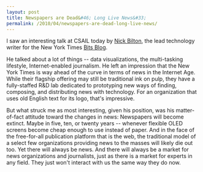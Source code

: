 ```yaml
---
layout: post
title: Newspapers are Dead&#46; Long Live News&#33;
permalink: /2010/04/newspapers-are-dead-long-live-news/
---
```


I saw an interesting talk at CSAIL today by [Nick
Bilton](http://nickbilton.com/), the lead technology writer for the New York
Times [Bits Blog](http://bits.blogs.nytimes.com/).

He talked about a lot of things -- data visualizations, the multi-tasking
lifestyle, Internet-enabled journalism. He left an impression that the New York
Times is way ahead of the curve in terms of news in the Internet Age. While
their flagship offering may still be traditional ink on pulp, they have a
fully-staffed R&D lab dedicated to prototyping new ways of finding, composing,
and distributing news with technology. For an organization that uses old
English text for its logo, that's impressive.

But what struck me as most interesting, given his position, was his
matter-of-fact attitude toward the changes in news: Newspapers will become
extinct. Maybe in five, ten, or twenty years -- whenever flexible OLED screens
become cheap enough to use instead of paper. And in the face of the
free-for-all publication platform that is the web, the traditional model of a
select few organizations providing news to the masses will likely die out too.
Yet there will always be news. And there will always be a market for news
organizations and journalists, just as there is a market for experts in any
field. They just won't interact with us the same way they do now.


